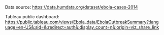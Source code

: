 Data source: https://data.humdata.org/dataset/ebola-cases-2014

Tableau public dashboard: https://public.tableau.com/views/Ebola_data/EbolaOutbreakSummary?:language=en-US&:sid=&:redirect=auth&:display_count=n&:origin=viz_share_link

